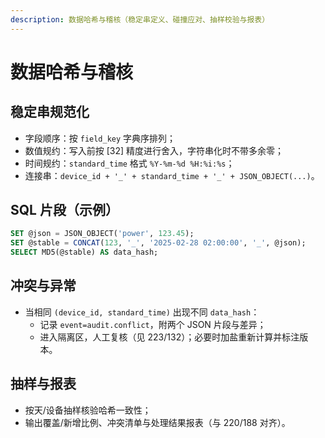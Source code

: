 ```yaml
---
description: 数据哈希与稽核（稳定串定义、碰撞应对、抽样校验与报表）
---
```

# 数据哈希与稽核

## 稳定串规范化
- 字段顺序：按 `field_key` 字典序排列；
- 数值规约：写入前按 [32] 精度进行舍入，字符串化时不带多余零；
- 时间规约：`standard_time` 格式 `%Y-%m-%d %H:%i:%s`；
- 连接串：`device_id + '_' + standard_time + '_' + JSON_OBJECT(...)`。

## SQL 片段（示例）
```sql
SET @json = JSON_OBJECT('power', 123.45);
SET @stable = CONCAT(123, '_', '2025-02-28 02:00:00', '_', @json);
SELECT MD5(@stable) AS data_hash;
```

## 冲突与异常
- 当相同 `(device_id, standard_time)` 出现不同 `data_hash`：
  - 记录 `event=audit.conflict`，附两个 JSON 片段与差异；
  - 进入隔离区，人工复核（见 223/132）；必要时加盐重新计算并标注版本。

## 抽样与报表
- 按天/设备抽样核验哈希一致性；
- 输出覆盖/新增比例、冲突清单与处理结果报表（与 220/188 对齐）。